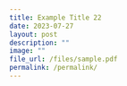 ```yaml
---
title: Example Title 22
date: 2023-07-27
layout: post
description: ""
image: ""
file_url: /files/sample.pdf
permalink: /permalink/
---
```

